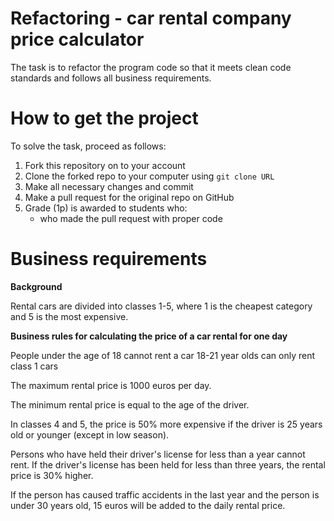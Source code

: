 # Refactoring - car rental company price calculator

The task is to refactor the program code so that it meets clean code standards and follows all business requirements.

# How to get the project

To solve the task, proceed as follows:
1. Fork this repository on to your account
2. Clone the forked repo to your computer using `git clone URL`
3. Make all necessary changes and commit
4. Make a pull request for the original repo on GitHub
5. Grade (1p) is awarded to students who:
   - who made the pull request with proper code

# Business requirements

**Background**

Rental cars are divided into classes 1-5, where 1 is the cheapest category and 5 is the most expensive.

**Business rules for calculating the price of a car rental for one day**

People under the age of 18 cannot rent a car
18-21 year olds can only rent class 1 cars

The maximum rental price is 1000 euros per day.

The minimum rental price is equal to the age of the driver.

In classes 4 and 5, the price is 50% more expensive if the driver is 25 years old or younger (except in low season).

Persons who have held their driver's license for less than a year cannot rent. If the driver's license has been held for less than three years, the rental price is 30% higher.

If the person has caused traffic accidents in the last year and the person is under 30 years old, 15 euros will be added to the daily rental price.
